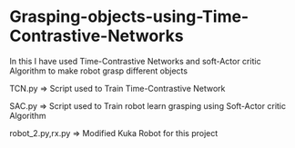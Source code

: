 # Grasping-objects-using-Time-Contrastive-Networks
 In this I have used Time-Contrastive Networks and soft-Actor critic Algorithm to make robot grasp different objects 

TCN.py => Script used to Train Time-Contrastive Network

SAC.py => Script used to Train robot learn grasping using Soft-Actor critic Algorithm

robot_2.py,rx.py => Modified Kuka Robot for this project
